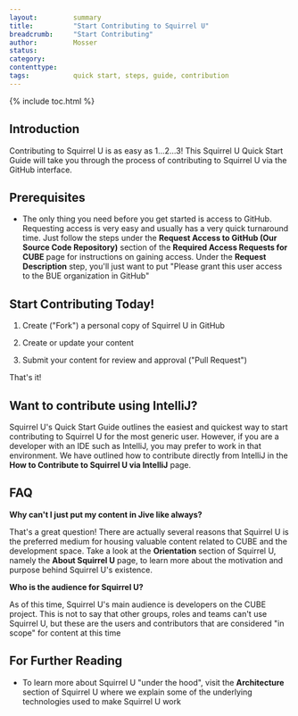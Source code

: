 ```yaml
---
layout:         summary
title:          "Start Contributing to Squirrel U"
breadcrumb:     "Start Contributing"
author:         Mosser
status:
category:
contenttype:
tags:           quick start, steps, guide, contribution
---
```


{% include toc.html %}

## Introduction
Contributing to Squirrel U is as easy as 1...2...3!  This Squirrel U Quick Start Guide will take you through the process of contributing to
Squirrel U via the GitHub interface.

## Prerequisites

* The only thing you need before you get started is access to GitHub.  Requesting access is very easy and usually has a
very quick turnaround time.  Just follow the steps under the **Request Access to GitHub (Our Source Code Repository)** section
of the **Required Access Requests for CUBE** page for instructions on gaining access.  Under the **Request Description** step, you'll
just want to put "Please grant this user access to the BUE organization in GitHub"

## Start Contributing Today!

1. Create ("Fork") a personal copy of Squirrel U in GitHub

2. Create or update your content

3. Submit your content for review and approval ("Pull Request")

That's it!

## Want to contribute using IntelliJ?

Squirrel U's Quick Start Guide outlines the easiest and quickest way to start contributing to Squirrel U for the most generic user. However,
if you are a developer with an IDE such as IntelliJ, you may prefer to work in that environment. We have outlined how to
contribute directly from IntelliJ in the **How to Contribute to Squirrel U via IntelliJ** page.

## FAQ

**Why can't I just put my content in Jive like always?**

That's a great question!  There are actually several reasons that Squirrel U is the preferred medium for housing valuable content
related to CUBE and the development space.  Take a look at the **Orientation** section of Squirrel U, namely the **About Squirrel U**
page, to learn more about the motivation and purpose behind Squirrel U's existence.

**Who is the audience for Squirrel U?**

As of this time, Squirrel U's main audience is developers on the CUBE project.  This is not to say that other groups, roles and teams
can't use Squirrel U, but these are the users and contributors that are considered "in scope" for content at this time

## For Further Reading

* To learn more about Squirrel U "under the hood", visit the **Architecture** section of Squirrel U where we explain some of the underlying
technologies used to make Squirrel U work

